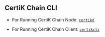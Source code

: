## CertiK Chain CLI

- For Running CertiK Chain Node: [`certikd`](cli/certikd/certikd.md)

- For Running CertiK Chain Client: [`certikcli`](cli/certikcli/certikcli.md)
